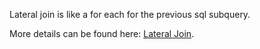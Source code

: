 Lateral join is like a for each for the previous sql subquery.  

More details can be found here: [Lateral
Join](http://blog.heapanalytics.com/postgresqls-powerful-new-join-type-lateral/).
